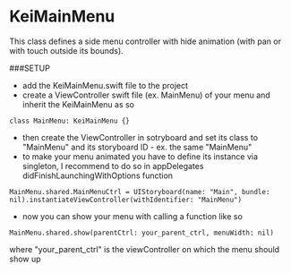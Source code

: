 # KeiMainMenu

This class defines a side menu controller with hide animation (with pan or with touch outside its bounds).

###SETUP

- add the KeiMainMenu.swift file to the project
- create a ViewController swift file (ex. MainMenu) of your menu and inherit the KeiMainMenu as so
```
class MainMenu: KeiMainMenu {}
```
- then create the ViewController in sotryboard and set its class to "MainMenu" and its storyboard ID - ex. the same "MainMenu"
- to make your menu animated you have to define its instance via singleton, I recommend to do so in appDelegates didFinishLaunchingWithOptions function
```
MainMenu.shared.MainMenuCtrl = UIStoryboard(name: "Main", bundle: nil).instantiateViewController(withIdentifier: "MainMenu")
```
- now you can show your menu with calling a function like so
```
MainMenu.shared.show(parentCtrl: your_parent_ctrl, menuWidth: nil)
```
where "your_parent_ctrl" is the viewController on which the menu should show up

